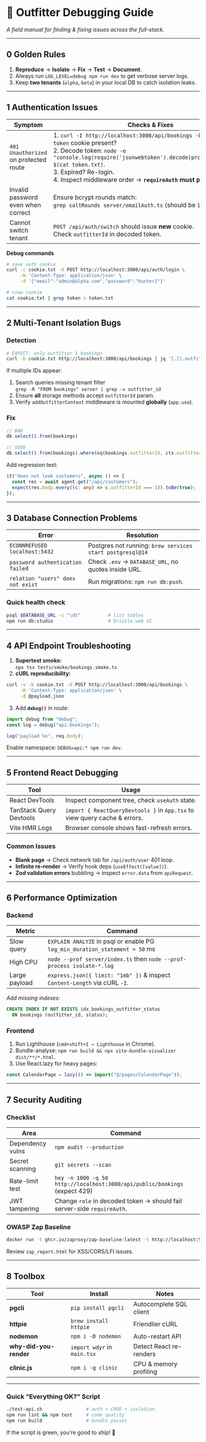 # 🐞 Outfitter Debugging Guide

_A field manual for finding & fixing issues across the full-stack._

---

## 0  Golden Rules

1. **Reproduce** → **Isolate** → **Fix** → **Test** → **Document**.  
2. Always run `LOG_LEVEL=debug npm run dev` to get verbose server logs.  
3. Keep **two tenants** (`alpha`, `beta`) in your local DB to catch isolation leaks.

---

## 1  Authentication Issues

| Symptom | Checks & Fixes |
|---------|----------------|
| `401 Unauthorized` on protected route | 1. `curl -I http://localhost:3000/api/bookings -b cookie.txt` – is `token` cookie present?<br>2. Decode token: `node -e "console.log(require('jsonwebtoken').decode(process.argv[1]))" $(cat token.txt)`.<br>3. Expired? Re-login.<br>4. Inspect middleware order → **`requireAuth` must precede handler**. |
| Invalid password even when correct | Ensure bcrypt rounds match:<br>`grep saltRounds server/emailAuth.ts` (should be `12`). |
| Cannot switch tenant | `POST /api/auth/switch` should issue **new** cookie.<br>Check `outfitterId` in decoded token. |

**Debug commands**

```bash
# save auth cookie
curl -c cookie.txt -X POST http://localhost:3000/api/auth/login \
     -H 'Content-Type: application/json' \
     -d '{"email":"admin@alpha.com","password":"hunter2"}'

# view cookie
cat cookie.txt | grep token > token.txt
```

---

## 2  Multi-Tenant Isolation Bugs

### Detection

```bash
# EXPECT: only outfitter 1 bookings
curl -b cookie.txt http://localhost:3000/api/bookings | jq '[.[].outfitterId] | unique'
```

If multiple IDs appear:

1. Search queries missing tenant filter  
   `grep -R "FROM bookings" server | grep -v outfitter_id`
2. Ensure **all** storage methods accept `outfitterId` param.
3. Verify `addOutfitterContext` middleware is mounted **globally** (`app.use`).

### Fix

```ts
// BAD
db.select().from(bookings)

// GOOD
db.select().from(bookings).where(eq(bookings.outfitterId, ctx.outfitterId))
```

Add regression test:

```ts
it("does not leak customers", async () => {
  const res = await agent.get("/api/customers");
  expect(res.body.every((c: any) => c.outfitterId === 1)).toBe(true);
});
```

---

## 3  Database Connection Problems

| Error | Resolution |
|-------|------------|
| `ECONNREFUSED localhost:5432` | Postgres not running: `brew services start postgresql@14` |
| `password authentication failed` | Check `.env` → `DATABASE_URL`, no quotes inside URL. |
| `relation "users" does not exist` | Run migrations: `npm run db:push`. |

### Quick health check

```bash
psql $DATABASE_URL -c "\dt"          # list tables
npm run db:studio                    # Drizzle web UI
```

---

## 4  API Endpoint Troubleshooting

1. **Supertest smoke:**  
   `npx tsx tests/smoke/bookings.smoke.ts`
2. **cURL reproducibility:**  

```bash
curl -v -b cookie.txt -X POST http://localhost:3000/api/bookings \
     -H 'Content-Type: application/json' \
     -d @payload.json
```

3. Add **`debug()`** in route:

```ts
import debug from "debug";
const log = debug("api:bookings");

log("payload %o", req.body);
```

Enable namespace: `DEBUG=api:* npm run dev`.

---

## 5  Frontend React Debugging

| Tool | Usage |
|------|-------|
| React DevTools | Inspect component tree, check `useAuth` state. |
| TanStack Query Devtools | `import { ReactQueryDevtools }` in `App.tsx` to view query cache & errors. |
| Vite HMR Logs | Browser console shows fast-refresh errors. |

### Common Issues

* **Blank page** → Check network tab for `/api/auth/user` 401 loop.  
* **Infinite re-render** → Verify hook deps (`useEffect([value])`).  
* **Zod validation errors** bubbling → inspect `error.data` from `apiRequest`.

---

## 6  Performance Optimization

### Backend

| Metric | Command |
|--------|---------|
| Slow query | `EXPLAIN ANALYZE` in psql or enable PG `log_min_duration_statement = 50` ms |
| High CPU | `node --prof server/index.ts` then `node --prof-process isolate-*.log` |
| Large payload | `express.json({ limit: "1mb" })` & inspect `Content-Length` via cURL `-I`. |

*Add missing indexes:*  

```sql
CREATE INDEX IF NOT EXISTS idx_bookings_outfitter_status
  ON bookings (outfitter_id, status);
```

### Frontend

1. Run Lighthouse (`cmd+shift+I → Lighthouse` in Chrome).  
2. Bundle-analyse: `npm run build && npx vite-bundle-visualizer dist/**/*.html`.  
3. Use React.lazy for heavy pages:

```ts
const CalendarPage = lazy(() => import("@/pages/CalendarPage"));
```

---

## 7  Security Auditing

### Checklist

| Area | Command |
|------|---------|
| Dependency vulns | `npm audit --production` |
| Secret scanning  | `git secrets --scan` |
| Rate-limit test  | `hey -n 1000 -q 50 http://localhost:3000/api/public/bookings` (expect 429) |
| JWT tampering    | Change `role` in decoded token → should fail server-side `requireAuth`. |

### OWASP Zap Baseline

```bash
docker run -t ghcr.io/zaproxy/zap-baseline:latest -t http://localhost:5173 -w zap_report.html
```

Review `zap_report.html` for XSS/CORS/LFI issues.

---

## 8  Toolbox

| Tool | Install | Notes |
|------|---------|-------|
| **pgcli** | `pip install pgcli` | Autocomplete SQL client |
| **httpie**| `brew install httpie` | Friendlier cURL |
| **nodemon** | `npm i -D nodemon` | Auto-restart API |
| **why-did-you-render** | `import wdyr` in `main.tsx` | Detect React re-renders |
| **clinic.js** | `npm i -g clinic` | CPU & memory profiling |

---

### Quick “Everything OK?” Script

```bash
./test-api.sh                # auth + CRUD + isolation
npm run lint && npm test     # code quality
npm run build                # bundle passes
```

If the script is green, you’re good to ship! 🚀
